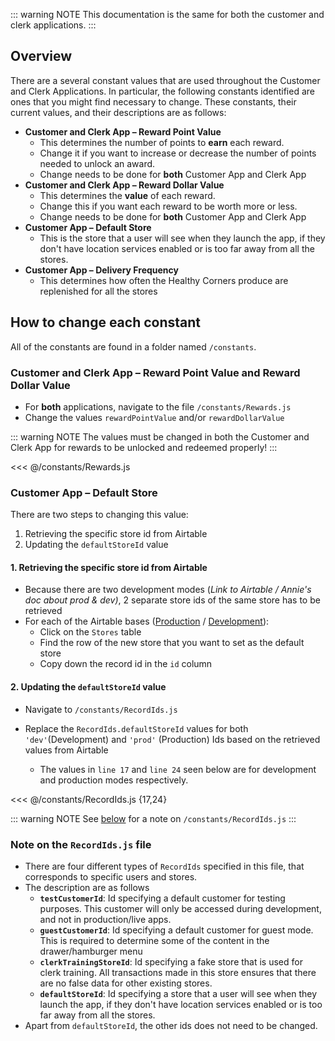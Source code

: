 <!-- Embedded with the <Content/> Vue component into Customer/Clerk sections -->

::: warning NOTE
This documentation is the same for both the customer and clerk applications.
:::

## Overview

There are a several constant values that are used throughout the Customer and Clerk Applications. In particular, the following constants identified are ones that you might find necessary to change. These constants, their current values, and their descriptions are as follows:

- **Customer and Clerk App – Reward Point Value**
  - This determines the number of points to **earn** each reward.
  - Change it if you want to increase or decrease the number of points needed to unlock an award.
  - Change needs to be done for **both** Customer App and Clerk App
- **Customer and Clerk App – Reward Dollar Value**
  - This determines the **value** of each reward.
  - Change this if you want each reward to be worth more or less.
  - Change needs to be done for **both** Customer App and Clerk App
- **Customer App – Default Store**
  - This is the store that a user will see when they launch the app, if they don't have location services enabled or is too far away from all the stores.
- **Customer App – Delivery Frequency**
  - This determines how often the Healthy Corners produce are replenished for all the stores

## How to change each constant

All of the constants are found in a folder named `/constants`.

### Customer and Clerk App – **Reward Point Value and Reward Dollar Value**

- For **both** applications, navigate to the file `/constants/Rewards.js`
- Change the values `rewardPointValue` and/or `rewardDollarValue`

::: warning NOTE
The values must be changed in both the Customer and Clerk App for rewards to be unlocked and redeemed properly!
:::

<<< @/constants/Rewards.js

### **Customer App – Default Store**

There are two steps to changing this value:

1. Retrieving the specific store id from Airtable
2. Updating the `defaultStoreId` value

#### 1. Retrieving the specific store id from Airtable

- Because there are two development modes (_Link to Airtable / Annie's doc about prod & dev)_, 2 separate store ids of the same store has to be retrieved
- For each of the Airtable bases ([Production](https://airtable.com/tblRfu3fBhQpUiUlV/viw68dujd3AsjEGHl?blocks=hide) / [Development](https://airtable.com/tblLftqlurO2eHeCN/viw08cRp6dy5D30Yd?blocks=hide)):
  - Click on the `Stores` table
  - Find the row of the new store that you want to set as the default store
  - Copy down the record id in the `id` column

#### 2. Updating the `defaultStoreId` value

- Navigate to `/constants/RecordIds.js`
- Replace the `RecordIds.defaultStoreId` values for both `'dev'`(Development) and `'prod'` (Production) Ids based on the retrieved values from Airtable

  - The values in `line 17` and `line 24` seen below are for development and production modes respectively.

<<< @/constants/RecordIds.js {17,24}

::: warning NOTE
See [below](#note-on-the-recordids-js-file) for a note on `/constants/RecordIds.js`
:::

### Note on the `RecordIds.js` file

- There are four different types of `RecordIds` specified in this file, that corresponds to specific users and stores.
- The description are as follows
  - **`testCustomerId`**: Id specifying a default customer for testing purposes. This customer will only be accessed during development, and not in production/live apps.
  - **`guestCustomerId`**: Id specifying a default customer for guest mode. This is required to determine some of the content in the drawer/hamburger menu
  - **`clerkTrainingStoreId`**: Id specifying a fake store that is used for clerk training. All transactions made in this store ensures that there are no false data for other existing stores.
  - **`defaultStoreId`**: Id specifying a store that a user will see when they launch the app, if they don't have location services enabled or is too far away from all the stores.
- Apart from `defaultStoreId`, the other ids does not need to be changed.
